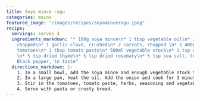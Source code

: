 ```yaml
---
title: Soya mince ragu
categories: mains
featured_image: "/images/recipes/soyaminceragu.jpeg"
recipe:
  servings: serves 4
  ingredients_markdown: "* 100g soya mince\n* 1 tbsp vegetable oil\n* 1 onion,
    chopped\n* 1 garlic clove, crushed\n* 2 carrots, chopped \n* 1 400g can chopped
    tomatoes\n* 1 tbsp tomato paste\n* 500ml vegetable stock\n* 1 tsp dried oregano
    \n* ½ tsp dried thyme\n* ½ tsp dried rosemary\n* ½ tsp sea salt, to taste\n* 
    Black pepper, to taste"
  directions_markdown: |-
    1. In a small bowl, add the soya mince and enough vegetable stock to just cover it. Leave to sit for 5-10 minutes.
    2. In a large pan, heat the oil. Add the onion and cook for 3 minutes until slightly softened. Add the garlic and cook for 1 more minute. Add the carrot and soya mince and cook for a few more minutes.
    3. Stir in the tomatoes, tomato paste, herbs, seasoning and vegetable stock as needed. Simmer for 20 mins until slightly thickened, stirring frequently.
    4. Serve with pasta or crusty bread.
---
```

